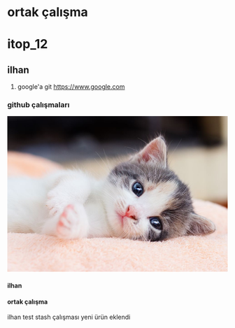 # ortak çalışma
# itop_12
## ilhan
1. google'a git https://www.google.com
### github çalışmaları
![alt text](cat1.jpg)
#### ilhan
#### ortak çalışma
ilhan
test
stash çalışması
yeni ürün eklendi
